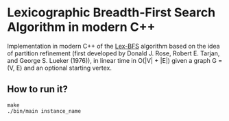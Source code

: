 # Lexicographic Breadth-First Search Algorithm in modern C++

Implementation in modern C++ of the [Lex-BFS](https://en.wikipedia.org/wiki/Lexicographic_breadth-first_search) algorithm based on the idea of partition refinement (first developed by Donald J. Rose, Robert E. Tarjan, and George S. Lueker (1976)), in linear time in O(|V| + |E|) given a graph G = (V, E) and an optional starting vertex.

## How to run it?

```console
make
./bin/main instance_name
```
